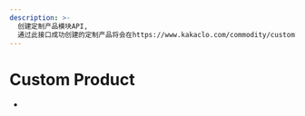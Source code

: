 ```yaml
---
description: >-
  创建定制产品模块API,
  通过此接口成功创建的定制产品将会在https://www.kakaclo.com/commodity/customProduct/list页面展示
---
```


# Custom Product



*
